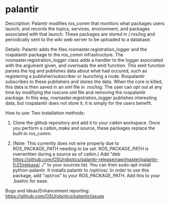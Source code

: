 palantir
=========

Description:
Palantir modifies ros_comm that monitors what packages users launch, and records the topics, services, environment, and packages associated with that launch. These packages are stored in /.ros/log and periodically sent to the wiki web server to be uploaded to a database.

Details:
Palantir adds the files rosmaster.registration_logger and the rospalantir package to the ros_comm infrastructure. The rosmaster.registration_logger class adds a handler to the logger associated with the argument given, and overloads the emit function. This emit function parses the log and publishes data about what had occured, such as registering a publisher/subscriber or launching a node. Rospalantir subscribes to these publishers and stores the data. When the core is killed, this data is then saved in an xml file in .ros/log. The user can opt out at any time by modifying the roscore.xml file and removing the rospalantir package. In this way, rosmaster.registration_logger publishes interesting data, but rospalantir does not store it, it is simply for the users benefit.

How to use: 
Two installation methods:

1. Clone the github repository and add it to your catkin workspace. Once you perform a catkin_make and source, these packages replace the built-in ros_comm.

2. (Note: This currently does not wire properly due to ROS_PACKAGE_PATH needing to be set. ROS_PACKAGE_PATH is overwritten during a source as of catkin.) Add "deb https://github.com/OSUrobotics/palantir-release/raw/master/palantir-0.01/release/ ./" to your sources.list. You can then sudo-apt install python-palantir. It installs palantir to /opt/ros/. In order to use this package, add "opt/ros" to your ROS_PACKAGE_PATH. Add this to your .bashrc for ease.

Bugs and Ideas/Enhancement reporting: https://github.com/OSUrobotics/palantir/issues
